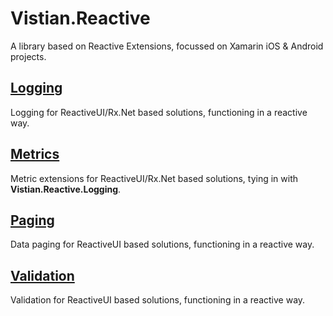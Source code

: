 # Vistian.Reactive
A library based on Reactive Extensions, focussed on Xamarin iOS & Android projects.

## [Logging](Vistian.Reactive/docs/LoggingOverview.md)

Logging for ReactiveUI/Rx.Net based solutions, functioning in a reactive way.

## [Metrics](Vistian.Reactive/docs/MetricsOverview.md)

Metric extensions for ReactiveUI/Rx.Net based solutions, tying in with **Vistian.Reactive.Logging**.

## [Paging](Vistian.Reactive/docs/PagingOverview.md)

Data paging for ReactiveUI based solutions, functioning in a reactive way.

## [Validation](Vistian.Reactive/docs/ValidationOverview.md)

Validation for ReactiveUI based solutions, functioning in a reactive way.

